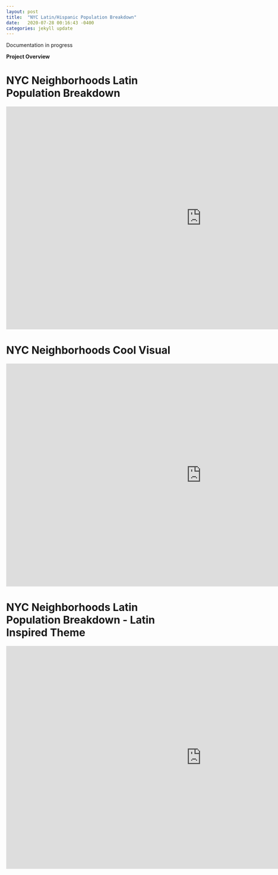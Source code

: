 ```yaml
---
layout: post
title:  "NYC Latin/Hispanic Population Breakdown"
date:   2020-07-28 00:16:43 -0400
categories: jekyll update
---
```


Documentation in progress

**Project Overview**


# NYC Neighborhoods Latin Population Breakdown
<iframe frameborder="0" height="600" width="1050" scrolling="no" src="https://public.tableau.com/views/NYCLatinPopulationBreakdown/Dashboard1?:language=en&:display_count=y&:origin=viz_share_link:showVizHome=no&:embed=yes"> </iframe>

# NYC Neighborhoods Cool Visual
<iframe frameborder="0" height="600" width="1050" scrolling="no" src="https://public.tableau.com/views/NYCNeighborhoods/Dashboard2?:language=en&:display_count=y&publish=yes&:origin=viz_share_link:showVizHome=no&:embed=yes"> </iframe>

# NYC Neighborhoods Latin Population Breakdown - Latin Inspired Theme
<iframe frameborder="0" height="600" width="1050" scrolling="no" src="https://public.tableau.com/views/NYCLatinPopulationBreakdown-Colors/Dashboard13?:language=en&:retry=yes&:display_count=y&:origin=viz_share_link:showVizHome=no&:embed=yes"> </iframe>
